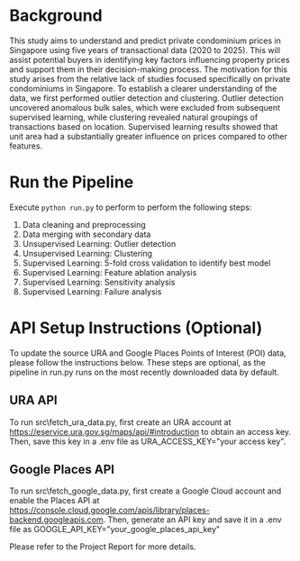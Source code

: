 # Background
This study aims to understand and predict private condominium prices in Singapore using five years of transactional data (2020 to 2025). This will assist potential buyers in identifying key factors influencing property prices and support them in their decision-making process. The motivation for this study arises from the relative lack of studies focused specifically on private condominiums in Singapore. To establish a clearer understanding of the data, we first performed outlier detection and clustering. Outlier detection uncovered anomalous bulk sales, which were excluded from subsequent supervised learning, while clustering revealed natural groupings of transactions based on location. Supervised learning results showed that unit area had a substantially greater influence on prices compared to other features.

# Run the Pipeline
Execute `python run.py` to perform to perform the following steps:
1. Data cleaning and preprocessing
2. Data merging with secondary data
3. Unsupervised Learning: Outlier detection
4. Unsupervised Learning: Clustering
5. Supervised Learning: 5-fold cross validation to identify best model
6. Supervised Learning: Feature ablation analysis
7. Supervised Learning: Sensitivity analysis
8. Supervised Learning: Failure analysis

# API Setup Instructions (Optional)
To update the source URA and Google Places Points of Interest (POI) data, please follow the instructions below. These steps are optional, as the pipeline in run.py runs on the most recently downloaded data by default.

## URA API
To run src\fetch_ura_data.py, first create an URA account at https://eservice.ura.gov.sg/maps/api/#introduction to obtain an access key. Then, save this key in a .env file as URA_ACCESS_KEY="your access key".

## Google Places API
To run src\fetch_google_data.py, first create a Google Cloud account and enable the Places API at https://console.cloud.google.com/apis/library/places-backend.googleapis.com. Then, generate an API key and save it in a .env file as GOOGLE_API_KEY="your_google_places_api_key"

Please refer to the Project Report for more details.

